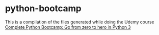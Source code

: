 # python-bootcamp

This is a compilation of the files generated while doing the Udemy course
[Complete Python Bootcamp: Go from zero to hero in Python 3](https://www.udemy.com/course/complete-python-bootcamp)